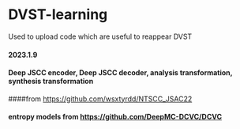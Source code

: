 # DVST-learning

Used to upload code which are useful to reappear DVST

#### 2023.1.9
#### Deep JSCC encoder, Deep JSCC decoder, analysis transformation, synthesis transformation 
####from https://github.com/wsxtyrdd/NTSCC_JSAC22
#### entropy models from https://github.com/DeepMC-DCVC/DCVC
